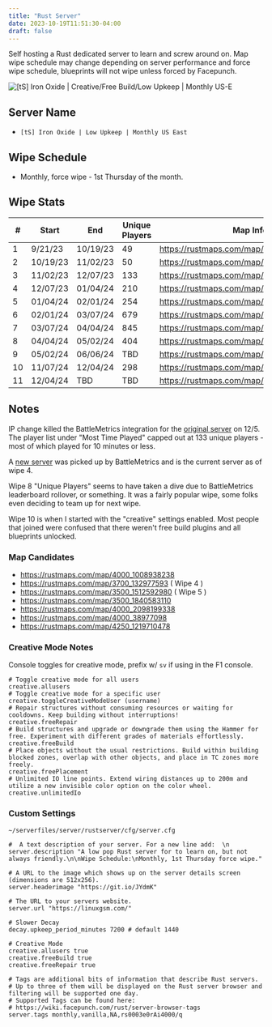```yaml
---
title: "Rust Server"
date: 2023-10-19T11:51:30-04:00
draft: false
---
```


Self hosting a Rust dedicated server to learn and screw around on. 
Map wipe schedule may change depending on server performance and force wipe schedule, blueprints will not wipe unless forced by Facepunch.

<!-- [![[tS] Iron Oxide - US | Low Upkeep](https://cdn.battlemetrics.com/b/horizontal500x80px/24761720.png?foreground=%23EEEEEE&background=%23222222&lines=%23333333&linkColor=%231185ec&chartColor=%23FF0700)](https://www.battlemetrics.com/servers/rust/24761720) -->

![[tS] Iron Oxide | Creative/Free Build/Low Upkeep | Monthly US-E](https://cdn.battlemetrics.com/b/horizontal500x80px/29842867.png?foreground=%23EEEEEE&background=%23222222&lines=%23333333&linkColor=%231185ec&chartColor=%23FF0700)

## Server Name

- `[tS] Iron Oxide | Low Upkeep | Monthly US East`

## Wipe Schedule

- Monthly, force wipe - 1st Thursday of the month.

## Wipe Stats

| #   | Start    | End      | Unique Players | Map Info                                 |
| --- | -------- | -------- | -------------- | ---------------------------------------- |
| 1   | 9/21/23  | 10/19/23 | 49             | https://rustmaps.com/map/4250_66972398   |
| 2   | 10/19/23 | 11/02/23 | 50             | https://rustmaps.com/map/3500_1393213226 |
| 3   | 11/02/23 | 12/07/23 | 133            | https://rustmaps.com/map/3700_325381121  |
| 4   | 12/07/23 | 01/04/24 | 210            | https://rustmaps.com/map/3700_132977593  |
| 5   | 01/04/24 | 02/01/24 | 254            | https://rustmaps.com/map/3500_1512592980 |
| 6   | 02/01/24 | 03/07/24 | 679            | https://rustmaps.com/map/3500_1423566289 |
| 7   | 03/07/24 | 04/04/24 | 845            | https://rustmaps.com/map/3500_1684990273 |
| 8   | 04/04/24 | 05/02/24 | 404            | https://rustmaps.com/map/3500_480540019  |
| 9   | 05/02/24 | 06/06/24 | TBD            | https://rustmaps.com/map/4000_38977098   |
| 10  | 11/07/24 | 12/04/24 | 298            | https://rustmaps.com/map/4000_1052569440 |
| 11  | 12/04/24 | TBD      | TBD            | https://rustmaps.com/map/4250_1219710478 |


## Notes

IP change killed the BattleMetrics integration for the [original server](https://www.battlemetrics.com/servers/rust/23805986) on 12/5. The player list under "Most Time Played" capped out at 133 unique players - most of which played for 10 minutes or less.

A [new server](https://www.battlemetrics.com/servers/rust/24761720) was picked up by BattleMetrics and is the current server as of wipe 4.

Wipe 8 "Unique Players" seems to have taken a dive due to BattleMetrics leaderboard rollover, or something. It was a fairly popular wipe, some folks even deciding to team up for next wipe.


Wipe 10 is when I started with the "creative" settings enabled. Most people that joined were confused that there weren't free build plugins and all blueprints unlocked.

### Map Candidates

* https://rustmaps.com/map/4000_1008938238
* https://rustmaps.com/map/3700_132977593 ( Wipe 4 )
* https://rustmaps.com/map/3500_1512592980 ( Wipe 5 )
* https://rustmaps.com/map/3500_1840583110
* https://rustmaps.com/map/4000_2098199338
* https://rustmaps.com/map/4000_38977098
* https://rustmaps.com/map/4250_1219710478

### Creative Mode Notes

Console toggles for creative mode, prefix w/ `sv` if using in the F1 console.

```shell
# Toggle creative mode for all users
creative.allusers 
# Toggle creative mode for a specific user
creative.toggleCreativeModeUser (username)
# Repair structures without consuming resources or waiting for cooldowns. Keep building without interruptions!
creative.freeRepair
# Build structures and upgrade or downgrade them using the Hammer for free. Experiment with different grades of materials effortlessly.
creative.freeBuild
# Place objects without the usual restrictions. Build within building blocked zones, overlap with other objects, and place in TC zones more freely.
creative.freePlacement
# Unlimited IO line points. Extend wiring distances up to 200m and utilize a new invisible color option on the color wheel.
creative.unlimitedIo
```

### Custom Settings


`~/serverfiles/server/rustserver/cfg/server.cfg`

```shell
#  A text description of your server. For a new line add:  \n
server.description "A low pop Rust server for to learn on, but not always friendly.\n\nWipe Schedule:\nMonthly, 1st Thursday force wipe."

# A URL to the image which shows up on the server details screen (dimensions are 512x256).
server.headerimage "https://git.io/JYdmK"

# The URL to your servers website.
server.url "https://linuxgsm.com/"

# Slower Decay
decay.upkeep_period_minutes 7200 # default 1440

# Creative Mode
creative.allusers true
creative.freeBuild true
creative.freeRepair true

# Tags are additional bits of information that describe Rust servers.
# Up to three of them will be displayed on the Rust server browser and filtering will be supported one day.
# Supported Tags can be found here:
# https://wiki.facepunch.com/rust/server-browser-tags
server.tags monthly,vanilla,NA,rs0003e0rAi4000/q
```